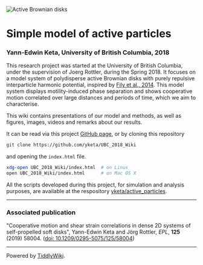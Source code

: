 ![Active Brownian disks](https://github.com/yketa/UBC_2018_Wiki/raw/master/Images/header.png)

# Simple model of active particles
### Yann-Edwin Keta, University of British Columbia, 2018

This research project was started at the University of British Columbia, under the supervision of Joerg Rottler, during the Spring 2018. It focuses on a model system of polydisperse active Brownian disks with purely repulsive interparticle harmonic potential, inspired by  [Fily et al., 2014](http://pubs.rsc.org/-/content/articlelanding/2014/sm/c3sm52469h/). This model system displays motility-induced phase separation and shows cooperative motion correlated over large distances and periods of time, which we aim to characterise.

This wiki contains presentations of our model and methods, as well as figures, images, videos and remarks about our results.

It can be read via this project [GitHub page](https://yketa.github.io/UBC_2018_Wiki), or by cloning this repository
```bash
git clone https://github.com/yketa/UBC_2018_Wiki
```
and opening the `index.html` file.
```bash
xdg-open UBC_2018_Wiki/index.html  # on Linux
open UBC_2018_Wiki/index.html      # on Mac OS X
```

All the scripts developed during this project, for simulation and analysis purposes, are available at the respository [yketa/active_particles](https://github.com/yketa/active_particles).

---

### Associated publication

"Cooperative motion and shear strain correlations in dense 2D systems of self-propelled soft disks", Yann-Edwin Keta and Jörg Rottler, _EPL_, __125__ (2019) 58004. ([doi: 10.1209/0295-5075/125/58004](https://doi.org/10.1209/0295-5075/125/58004))

---

Powered by [TiddlyWiki](https://tiddlywiki.com/static/TiddlyWiki.html).
